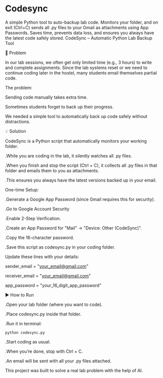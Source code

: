 # Codesync
A simple Python tool to auto-backup lab code. Monitors your folder, and on exit (Ctrl+C) sends all .py files to your Gmail as attachments using App Passwords. Saves time, prevents data loss, and ensures you always have the latest code safely stored.
CodeSync – Automatic Python Lab Backup Tool


📌 Problem

In our lab sessions, we often get only limited time (e.g., 3 hours) to write and complete assignments.
Since the lab systems reset or we need to continue coding later in the hostel, many students email themselves partial code.

The problem:

Sending code manually takes extra time.

Sometimes students forget to back up their progress.

We needed a simple tool to automatically back up code safely without distractions.

💡 Solution

CodeSync is a Python script that automatically monitors your working folder.

.While you are coding in the lab, it silently watches all .py files.

.When you finish and stop the script (Ctrl + C), it collects all .py files in that folder and emails them to you as attachments.

.This ensures you always have the latest versions backed up in your email.

One-time Setup:

.Generate a Google App Password (since Gmail requires this for security).

.Go to Google Account Security

.Enable 2-Step Verification.

.Create an App Password for "Mail" → "Device: Other (CodeSync)".

.Copy the 16-character password.

.Save this script as codesync.py in your coding folder.

Update these lines with your details:

sender_email = "your_email@gmail.com"

receiver_email = "your_email@gmail.com"

app_password = "your_16_digit_app_password"

▶️ How to Run

.Open your lab folder (where you want to code).

.Place codesync.py inside that folder.

.Run it in terminal:

    python codesync.py
    
.Start coding as usual.

.When you’re done, stop with Ctrl + C.

.An email will be sent with all your .py files attached.


This project was built to solve a real lab problem with the help of AI.


